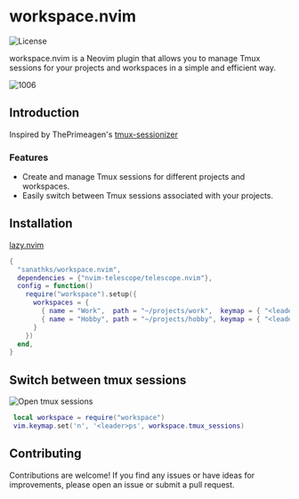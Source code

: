 # workspace.nvim

![License](https://img.shields.io/badge/license-MIT-blue.svg)

workspace.nvim is a Neovim plugin that allows you to manage Tmux sessions for your projects and workspaces in a simple and efficient way.

![1006](https://github.com/sanathks/workspace.nvim/assets/4918600/9e451b20-7e2c-4577-8ad8-9d09308693f3)


## Introduction 
Inspired by ThePrimeagen's [tmux-sessionizer](https://github.com/ThePrimeagen/.dotfiles/blob/master/bin/.local/scripts/tmux-sessionizer)

### Features

- Create and manage Tmux sessions for different projects and workspaces.
- Easily switch between Tmux sessions associated with your projects.


## Installation

[lazy.nvim](https://github.com/folke/lazy.nvim)

```lua
{
  "sanathks/workspace.nvim",
  dependencies = {"nvim-telescope/telescope.nvim"},
  config = function()
    require("workspace").setup({
      workspaces = {
        { name = "Work",  path = "~/projects/work",  keymap = { "<leader>w" } },
        { name = "Hobby", path = "~/projects/hobby", keymap = { "<leader>p" } },
      }
    })
  end,
}
```

## Switch between tmux sessions 
 
![Open tmux sessions](https://github.com/sanathks/workspace.nvim/assets/4918600/e300869f-0e2c-4eaa-a347-62fbb450ee4e)


```lua
 local workspace = require("workspace")
 vim.keymap.set('n', '<leader>ps', workspace.tmux_sessions)
```

## Contributing
Contributions are welcome! If you find any issues or have ideas for improvements, please open an issue or submit a pull request.

